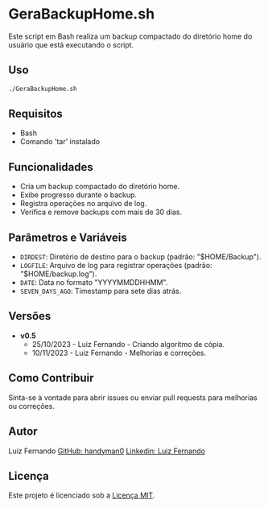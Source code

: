 # GeraBackupHome.sh

Este script em Bash realiza um backup compactado do diretório home do usuário que está executando o script.

## Uso

```bash
./GeraBackupHome.sh
```

## Requisitos

- Bash
- Comando 'tar' instalado

## Funcionalidades

- Cria um backup compactado do diretório home.
- Exibe progresso durante o backup.
- Registra operações no arquivo de log.
- Verifica e remove backups com mais de 30 dias.

## Parâmetros e Variáveis

- `DIRDEST`: Diretório de destino para o backup (padrão: "$HOME/Backup").
- `LOGFILE`: Arquivo de log para registrar operações (padrão: "$HOME/backup.log").
- `DATE`: Data no formato "YYYYMMDDHHMM".
- `SEVEN_DAYS_AGO`: Timestamp para sete dias atrás.

## Versões

- **v0.5**
    - 25/10/2023 - Luiz Fernando - Criando algoritmo de cópia.
    - 10/11/2023 - Luiz Fernando - Melhorias e correções.

## Como Contribuir

Sinta-se à vontade para abrir issues ou enviar pull requests para melhorias ou correções.

## Autor

Luiz Fernando
[GitHub: handyman0](https://www.github.com.br/handyman0)
[Linkedin: Luiz Fernando](https://www.linkedin.com/in/luizfernando-perfil)

## Licença

Este projeto é licenciado sob a [Licença MIT](LICENSE).
```
